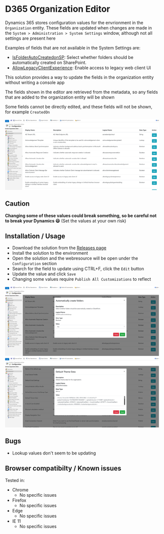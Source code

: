 # D365 Organization Editor
Dynamics 365 stores configuration values for the envrionment in the `Organization` entity. These fields are updated when changes are made in the `System > Administration > System Settings` window, although not all settings are present here

Examples of fields that are not available in the System Settings are:
- <u>IsFolderAutoCreatedonSP</u>: Select whether folders should be automatically created on SharePoint.
- <u>AllowLegacyClientExperience</u>: Enable access to legacy web client UI

This solution provides a way to update the fields in the organization entity without writing a console app

The fields shown in the editor are retrieved from the metadata, so any fields that are added to the organization entity will be shown

Some fields cannot be directly edited, and these fields will not be shown, for example `CreatedOn`

<img src="./img/root.png">

## Caution
<b>Changing some of these values could break something, so be careful not to break your Dynamics 😃</b>
(Set the values at your own risk)

## Installation / Usage
- Download the solution from the <a href="https://github.com/cathalnoonan/d365-organization-editor/releases">Releases page</a>
- Install the solution to the environment
- Open the solution and the webresource will be open under the `Configuration` section
- Search for the field to update using CTRL+F, click the `Edit` button
- Update the value and click `Save`
- Changing some values require `Publish All Customizations` to reflect 

<img src="./img/sample-1.png">
<img src="./img/sample-2.png">

## Bugs
- Lookup values don't seem to be updating

## Browser compatibilty / Known issues
Tested in:
- Chrome
  - No specific issues
- Firefox
  - No specific issues
- Edge
  - No specific issues
- IE 11
  - No specific issues